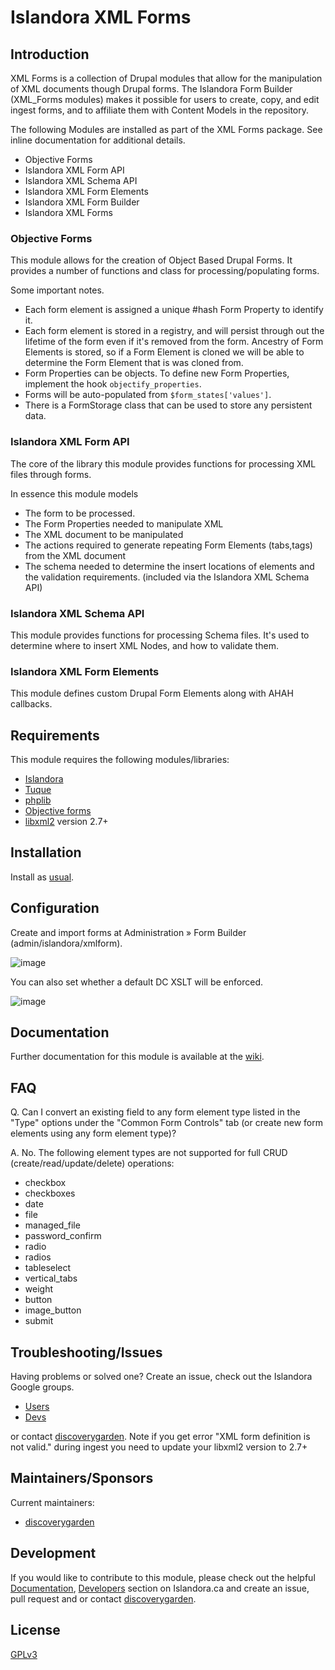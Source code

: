 # Islandora XML Forms

## Introduction

XML Forms is a collection of Drupal modules that allow for the manipulation of
XML documents though Drupal forms. The Islandora Form Builder
(XML_Forms modules) makes it possible for users to create, copy, and edit ingest
forms, and to affiliate them with Content Models in the repository.

The following Modules are installed as part of the XML Forms package. See inline
documentation for additional details.

* Objective Forms
* Islandora XML Form API
* Islandora XML Schema API
* Islandora XML Form Elements
* Islandora XML Form Builder
* Islandora XML Forms

### Objective Forms

This module allows for the creation of Object Based Drupal Forms. It provides a
number of functions and class for processing/populating forms.

Some important notes.

* Each form element is assigned a unique #hash Form Property to identify it.
* Each form element is stored in a registry, and will persist through out the
  lifetime of the form even if it's removed from the form. Ancestry of Form
  Elements is stored, so if a Form Element is cloned we will be able to
  determine the Form Element that is was cloned from.
* Form Properties can be objects. To define new Form Properties, implement the
  hook `objectify_properties`.
* Forms will be auto-populated from `$form_states['values']`.
* There is a FormStorage class that can be used to store any persistent data.

### Islandora XML Form API

The core of the library this module provides functions for processing XML files
through forms.

In essence this module models

* The form to be processed.
* The Form Properties needed to manipulate XML
* The XML document to be manipulated
* The actions required to generate repeating Form Elements (tabs,tags) from the
  XML document
* The schema needed to determine the insert locations of elements and the
  validation requirements. (included via the Islandora XML Schema API)

### Islandora XML Schema API

This module provides functions for processing Schema files. It's used to
determine where to insert XML Nodes, and how to validate them.

### Islandora XML Form Elements

This module defines custom Drupal Form Elements along with AHAH callbacks.

## Requirements

This module requires the following modules/libraries:

* [Islandora](https://github.com/islandora/islandora)
* [Tuque](https://github.com/islandora/tuque)
* [phplib](https://github.com/islandora/php_lib)
* [Objective forms](https://github.com/islandora/objective_forms)
* [libxml2](http://xmlsoft.org/) version 2.7+

## Installation

Install as
[usual](https://www.drupal.org/docs/8/extending-drupal-8/installing-drupal-8-modules).

## Configuration

Create and import forms at Administration » Form Builder
(admin/islandora/xmlform).

![image](https://cloud.githubusercontent.com/assets/2371345/9818577/b47086fe-587f-11e5-919c-fd98c5d637b6.png)

You can also set whether a default DC XSLT will be enforced.

![image](https://cloud.githubusercontent.com/assets/2371345/9818551/98ef94ce-587f-11e5-9d26-81bb18e45901.png)

## Documentation

Further documentation for this module is available at the
[wiki](https://wiki.duraspace.org/display/ISLANDORA/XML+Forms).

## FAQ

Q. Can I convert an existing field to any form element type listed in the "Type"
  options under the "Common Form Controls" tab (or create new form elements
  using any form element type)?

A. No. The following element types are not supported for full CRUD
  (create/read/update/delete) operations:

  * checkbox
  * checkboxes
  * date
  * file 
  * managed_file
  * password_confirm
  * radio
  * radios
  * tableselect
  * vertical_tabs
  * weight
  * button
  * image_button
  * submit

## Troubleshooting/Issues

Having problems or solved one? Create an issue, check out the Islandora Google
groups.

* [Users](https://groups.google.com/forum/?hl=en&fromgroups#!forum/islandora)
* [Devs](https://groups.google.com/forum/?hl=en&fromgroups#!forum/islandora-dev)

or contact [discoverygarden](http://support.discoverygarden.ca).
Note if you get error "XML form definition is not valid." during ingest you need
to update your libxml2 version to 2.7+

## Maintainers/Sponsors

Current maintainers:

* [discoverygarden](http://www.discoverygarden.ca)

## Development

If you would like to contribute to this module, please check out the helpful
[Documentation](https://github.com/Islandora/islandora/wiki#wiki-documentation-for-developers),
[Developers](http://islandora.ca/developers) section on Islandora.ca and create
an issue, pull request and or contact
[discoverygarden](http://support.discoverygarden.ca).

## License

[GPLv3](http://www.gnu.org/licenses/gpl-3.0.txt)
